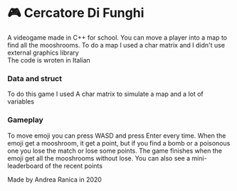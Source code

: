 <!--#-->
<h1>🎮 Cercatore Di Funghi</h1>
A videogame made in C++ for school. You can move a player into a map to find all the mooshrooms. To do a map I used a char matrix and I didn't use external graphics library
<br>The code is wroten in Italian
 
<!--<ol></ol>re--(anytime you close the program it willOi d it-->
 
<h3>Data and struct</h3>
To do this game I used A char matrix to simulate a map and a lot of variables

<h3>Gameplay</h3>
To move emoji you can press WASD and press Enter every time. When the emoji get a mooshroom, it get a point, but if you find a bomb or a poisonous one you lose the match or lose some points. The game finishes when the emoji get all the mooshrooms without lose. You can also see a mini-leaderboard of the recent points 

Made by Andrea Ranica in 2020
